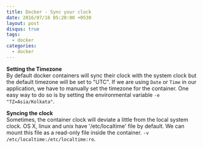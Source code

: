 ```yaml
---
title: Docker - Sync your clock
date: 2016/07/16 05:20:00 +0530
layout: post
disqus: true
tags:
  - docker
categories:
  - docker
---
```


**Setting the Timezone**  
By default docker containers will sync their clock with the system clock but the default timezone will be set to "UTC". If we are using `Date` or `Time` in our application, we have to manually set the timezone for the container. One easy way to do so is by setting the environmental variable `-e "TZ=Asia/Kolkata"`.


**Syncing the clock**  
Sometimes, the container clock will deviate a little from the local system clock. OS X, linux and unix have '/etc/localtime' file by default. We can mount this file as a read-only file inside the container. `-v /etc/localtime:/etc/localtime:ro`.
